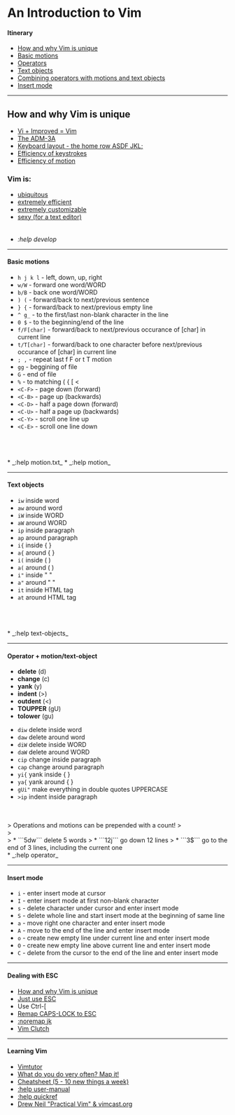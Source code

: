 
# An Introduction to Vim

#### Itinerary

* [How and why Vim is unique]()
* [Basic motions]()
* [Operators]()
* [Text objects]()
* [Combining operators with motions and text objects]()
* [Insert mode]()

---

## How and why Vim is unique

* [Vi + Improved = Vim]()
* [The ADM-3A](http://xahlee.info/kbd/iold51593/ADM-3A_keyboard_cb140.jpg)  
* [Keyboard layout - the home row ASDF JKL;]()
* [Efficiency of keystrokes]()
* [Efficiency of motion]()
    <br>
### Vim is:

* [ubiquitous]()
* [extremely efficient]()
* [extremely customizable]()
* [sexy (for a text editor)]()
    <br>
    <br>
    <br>
* _:help develop_

---

#### Basic motions

* ```h j k l```        - left, down, up, right
* ```w/W```            - forward one word/WORD
* ```b/B```            - back one word/WORD
* ```) (```            - forward/back to next/previous sentence
* ```} {```            - forward/back to next/previous empty line
* ```^ g_```           - to the first/last non-blank character in the line
* ```0 $```            - to the beginning/end of the line
* ```f/F[char]```      - forward/back to next/previous occurance of [char] in current line
* ```t/T[char]```      - forward/back to one character before next/previous occurance of [char] in current line
* ```; ,```            - repeat last f F or t T motion
* ```gg```             - beggining of file
* ```G```              - end of file
* ```%```              - to matching ( { [ <
* ```<C-F>```          - page down (forward)
* ```<C-B>```          - page up (backwards)
* ```<C-D>```          - half a page down (forward)
* ```<C-U>```          - half a page up (backwards)
* ```<C-Y>```          - scroll one line up
* ```<C-E>```          - scroll one line down
<br>
<br>
<br>
* _:help motion.txt_
* _:help motion_

---

#### Text objects

* ```iw```      inside word
* ```aw```      around word
* ```iW```      inside WORD
* ```aW```      around WORD
* ```ip```      inside paragraph
* ```ap```      around paragraph
* ```i{```      inside  { }
* ```a{```      around  { }
* ```i(```      inside  ( )
* ```a(```      around  ( )
* ```i"```      inside  " "
* ```a"```      around  " "
* ```it```      inside HTML tag
* ```at```      around HTML tag
<br>
<br>
<br>
* _:help text-objects_

---

#### Operator + motion/text-object

   +   __delete__   (d)
   +   __change__   (c)
   +   __yank__     (y)
   +   __indent__   (>)
   +   __outdent__  (<)
   +   __TOUPPER__  (gU)
   +   __tolower__  (gu)

* ```diw```     delete inside word
* ```daw```     delete around word
* ```diW```     delete inside WORD
* ```daW```     delete around WORD
* ```cip```     change inside paragraph
* ```cap```     change around paragraph
* ```yi{```     yank inside  { }
* ```ya{```     yank around  { }
* ```gUi"```    make everything in double quotes UPPERCASE
* ```>ip```     indent inside paragraph
<br>
<br>
> Operations and motions can be prepended with a count!
> <br>
> <br>
> * ```5dw```  delete 5 words
> * ```12j```  go down 12 lines
> * ```3$```   go to the end of 3 lines, including the current one
   <br>
* _:help operator_

---

#### Insert mode

* ```i``` - enter insert mode at cursor
* ```I``` - enter insert mode at first non-blank character
* ```s``` - delete character under cursor and enter insert mode
* ```S``` - delete whole line and start insert mode at the beginning of same line
* ```a``` - move right one character and enter insert mode
* ```A``` - move to the end of the line and enter insert mode
* ```o``` - create new empty line under current line and enter insert mode
* ```O``` - create new empty line above current line and enter insert mode
* ```C``` - delete from the cursor to the end of the line and enter insert mode

---

#### Dealing with ESC

* [How and why Vim is unique]()
* [Just use ESC]()
* Use Ctrl-[
* [Remap CAPS-LOCK to ESC]()
* [:noremap jk]()
* [Vim Clutch](https://boingboing.net/2018/03/12/the-vim-clutch-a-footpeda.html)

---

#### Learning Vim

* [Vimtutor]()
* [What do you do very often? Map it!]()
* [Cheatsheet (5 - 10 new things a week)]()
* [:help user-manual]()
* [:help quickref]()
* [Drew Neil "Practical Vim" & vimcast.org]()
